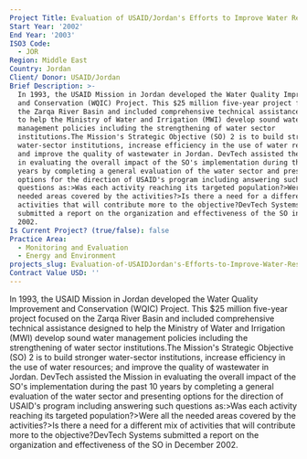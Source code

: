 ```yaml
---
Project Title: Evaluation of USAID/Jordan's Efforts to Improve Water Resources Management
Start Year: '2002'
End Year: '2003'
ISO3 Code:
  - JOR
Region: Middle East
Country: Jordan
Client/ Donor: USAID/Jordan
Brief Description: >-
  In 1993, the USAID Mission in Jordan developed the Water Quality Improvement
  and Conservation (WQIC) Project. This $25 million five-year project focused on
  the Zarqa River Basin and included comprehensive technical assistance designed
  to help the Ministry of Water and Irrigation (MWI) develop sound water
  management policies including the strengthening of water sector
  institutions.The Mission's Strategic Objective (SO) 2 is to build stronger
  water-sector institutions, increase efficiency in the use of water resources;
  and improve the quality of wastewater in Jordan. DevTech assisted the Mission
  in evaluating the overall impact of the SO's implementation during the past 10
  years by completing a general evaluation of the water sector and presenting
  options for the direction of USAID's program including answering such
  questions as:>Was each activity reaching its targeted population?>Were all the
  needed areas covered by the activities?>Is there a need for a different mix of
  activities that will contribute more to the objective?DevTech Systems
  submitted a report on the organization and effectiveness of the SO in December
  2002.
Is Current Project? (true/false): false
Practice Area:
  - Monitoring and Evaluation
  - Energy and Environment
projects_slug: Evaluation-of-USAIDJordan's-Efforts-to-Improve-Water-Resources-Management
Contract Value USD: ''
---
```

In 1993, the USAID Mission in Jordan developed the Water Quality Improvement and Conservation (WQIC) Project. This $25 million five-year project focused on the Zarqa River Basin and included comprehensive technical assistance designed to help the Ministry of Water and Irrigation (MWI) develop sound water management policies including the strengthening of water sector institutions.The Mission's Strategic Objective (SO) 2 is to build stronger water-sector institutions, increase efficiency in the use of water resources; and improve the quality of wastewater in Jordan. DevTech assisted the Mission in evaluating the overall impact of the SO's implementation during the past 10 years by completing a general evaluation of the water sector and presenting options for the direction of USAID's program including answering such questions as:>Was each activity reaching its targeted population?>Were all the needed areas covered by the activities?>Is there a need for a different mix of activities that will contribute more to the objective?DevTech Systems submitted a report on the organization and effectiveness of the SO in December 2002.